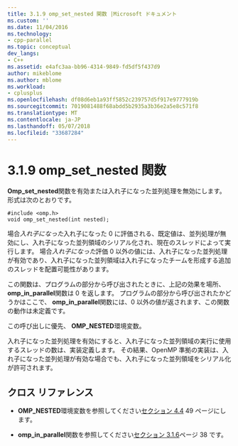 ```yaml
---
title: 3.1.9 omp_set_nested 関数 |Microsoft ドキュメント
ms.custom: ''
ms.date: 11/04/2016
ms.technology:
- cpp-parallel
ms.topic: conceptual
dev_langs:
- C++
ms.assetid: e4afc3aa-bb96-4314-9849-fd5df5f437d9
author: mikeblome
ms.author: mblome
ms.workload:
- cplusplus
ms.openlocfilehash: df08d6eb1a93ff5852c239757d5f917e9777919b
ms.sourcegitcommit: 7019081488f68abdd5b2935a3b36e2a5e8c571f8
ms.translationtype: MT
ms.contentlocale: ja-JP
ms.lasthandoff: 05/07/2018
ms.locfileid: "33687284"
---
```

# <a name="319-ompsetnested-function"></a>3.1.9 omp_set_nested 関数
**Omp_set_nested**関数を有効または入れ子になった並列処理を無効にします。 形式は次のとおりです。  
  
```  
#include <omp.h>  
void omp_set_nested(int nested);  
```  
  
 場合*入れ子になった*入れ子になった 0 に評価される、既定値は、並列処理が無効にし、入れ子になった並列領域のシリアル化され、現在のスレッドによって実行します。 場合*入れ子になった*評価 0 以外の値には、入れ子になった並列処理が有効であり、入れ子になった並列領域は入れ子になったチームを形成する追加のスレッドを配置可能性があります。  
  
 この関数は、プログラムの部分から呼び出されたときに、上記の効果を場所、 **omp_in_parallel**関数は 0 を返します。 プログラムの部分から呼び出されたかどうかはここで、 **omp_in_parallel**関数には、0 以外の値が返されます、この関数の動作は未定義です。  
  
 この呼び出しに優先、 **OMP_NESTED**環境変数。  
  
 入れ子になった並列処理を有効にすると、入れ子になった並列領域の実行に使用するスレッドの数は、実装定義します。 その結果、OpenMP 準拠の実装は、入れ子になった並列処理が有効な場合でも、入れ子になった並列領域をシリアル化が許可されます。  
  
## <a name="cross-references"></a>クロス リファレンス  
  
-   **OMP_NESTED**環境変数を参照してください[セクション 4.4](../../parallel/openmp/4-4-omp-nested.md) 49 ページにします。  
  
-   **omp_in_parallel**関数を参照してください[セクション 3.1.6](../../parallel/openmp/3-1-6-omp-in-parallel-function.md)ページ 38 です。